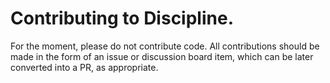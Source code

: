 # Contributing to Discipline.

For the moment, please do not contribute code. All contributions should be made in the form of an issue or discussion board item, which can be later converted into a PR, as appropriate.



